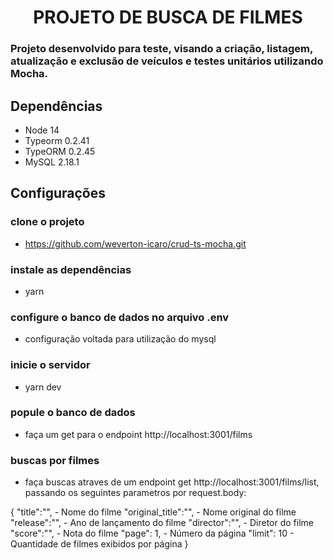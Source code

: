 <h1 align="center"> PROJETO DE BUSCA DE FILMES </h1>

<h3> Projeto desenvolvido para teste, visando a criação, listagem, atualização e exclusão de veículos e testes unitários utilizando Mocha. </h3>

<h2>Dependências</h2>

- Node 14
- Typeorm 0.2.41
- TypeORM 0.2.45
- MySQL 2.18.1

<h2>Configurações</h2>

### clone o projeto

- https://github.com/weverton-icaro/crud-ts-mocha.git

### instale as dependências

- yarn

### configure o banco de dados no arquivo .env

- configuração voltada para utilização do mysql

### inicie o servidor

- yarn dev

### popule o banco de dados

- faça um get para o endpoint http://localhost:3001/films

### buscas por filmes

- faça buscas atraves de um endpoint get http://localhost:3001/films/list, passando os seguintes parametros por request.body:

{
"title":"", - Nome do filme
"original_title":"", - Nome original do filme
"release":"", - Ano de lançamento do filme
"director":"", - Diretor do filme
"score":"", - Nota do filme
"page": 1, - Número da página
"limit": 10 - Quantidade de filmes exibidos por página
}
